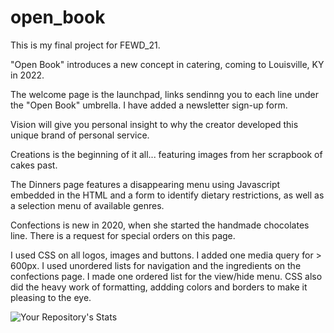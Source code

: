 # open_book
This is my final project for FEWD_21.

"Open Book" introduces a new concept in catering, coming to Louisville, KY in 2022.

The welcome page is the launchpad, links sendinng you to each line under the "Open Book" umbrella.  I have added a newsletter sign-up form.

Vision will give you personal insight to why the creator developed this unique brand of personal service.

Creations is the beginning of it all... featuring images from her scrapbook of cakes past. 

The Dinners page features a disappearing menu using Javascript embedded in the HTML and a form to identify dietary restrictions, as well as a selection menu of available genres.

Confections is new in 2020, when she started the handmade chocolates line.  There is a request for special orders on this page.

I used CSS on all logos, images and buttons. I added one media query for > 600px.  I used unordered lists for navigation and the ingredients on the confections page. I made one ordered list for the view/hide menu.  CSS also did the heavy work of formatting, addding colors and borders to make it pleasing to the eye.


![Your Repository's Stats](https://github-readme-stats.vercel.app/api?username=amyktomey&show_icons=true)
